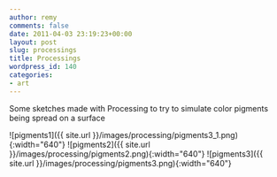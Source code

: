 ```yaml
---
author: remy
comments: false
date: 2011-04-03 23:19:23+00:00
layout: post
slug: processings
title: Processings
wordpress_id: 140
categories:
- art
---
```


Some sketches made with Processing to try to simulate color pigments being spread on a surface

![pigments1]({{ site.url }}/images/processing/pigments3_1.png){:width="640"}
![pigments2]({{ site.url }}/images/processing/pigments2.png){:width="640"}
![pigments3]({{ site.url }}/images/processing/pigments3.png){:width="640"}



